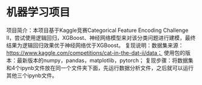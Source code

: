 # 机器学习项目
项目简介：本项目基于Kaggle竞赛Categorical Feature Encoding Challenge II，尝试使用逻辑回归，XGBoost、神经网络模型来对该分类问题进行建模，最终结果为逻辑回归效果优于神经网络优于XGBoost。
复现说明：数据集来源：https://www.kaggle.com/competitions/cat-in-the-dat-ii/data；
使用包的版本：最新版本的numpy，pandas，matplotlib，pytorch；
复现步骤：将数据集和4个ipynb文件放在同一个文件夹下面，先运行数据分析文件，之后就可以运行其他三个ipynb文件。

